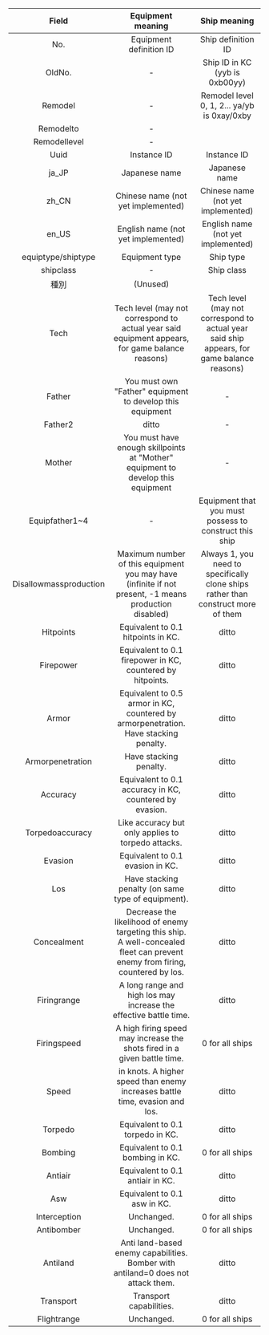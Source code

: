 |         Field          |                      Equipment meaning                       |                         Ship meaning                         |
| :--------------------: | :----------------------------------------------------------: | :----------------------------------------------------------: |
|          No.           |                   Equipment definition ID                    |                      Ship definition ID                      |
|         OldNo.         |                              -                               |                Ship ID in KC (yyb is 0xb00yy)                |
|        Remodel         |                              -                               |         Remodel level 0, 1, 2... ya/yb is 0xay/0xby          |
|       Remodelto        |                              -                               |                                                              |
|      Remodellevel      |                              -                               |                                                              |
|          Uuid          |                         Instance ID                          |                         Instance ID                          |
|         ja_JP          |                        Japanese name                         |                        Japanese name                         |
|         zh_CN          |              Chinese name (not yet implemented)              |              Chinese name (not yet implemented)              |
|         en_US          |              English name (not yet implemented)              |              English name (not yet implemented)              |
|   equiptype/shiptype   |                        Equipment type                        |                          Ship type                           |
|       shipclass        |                              -                               |                          Ship class                          |
|          種別          |                           (Unused)                           |                                                              |
|          Tech          | Tech level (may not correspond to actual year said equipment appears, for game balance reasons) | Tech level (may not correspond to actual year said ship appears, for game balance reasons) |
|         Father         |  You must own "Father" equipment to develop this equipment   |                              -                               |
|        Father2         |                            ditto                             |                              -                               |
|         Mother         | You must have enough skillpoints at "Mother" equipment to develop this equipment |                              -                               |
|     Equipfather1~4     |                              -                               |    Equipment that you must possess to construct this ship    |
| Disallowmassproduction | Maximum number of this equipment you may have (infinite if not present, -1 means production disabled) | Always 1, you need to specifically clone ships rather than construct more of them |
|       Hitpoints        |              Equivalent to 0.1 hitpoints in KC.              |                            ditto                             |
|       Firepower        |  Equivalent to 0.1 firepower in KC, countered by hitpoints.  |                            ditto                             |
|         Armor          | Equivalent to 0.5 armor in KC, countered by armorpenetration. Have stacking penalty. |                            ditto                             |
|    Armorpenetration    |                    Have stacking penalty.                    |                            ditto                             |
|        Accuracy        |   Equivalent to 0.1 accuracy in KC, countered by evasion.    |                            ditto                             |
|    Torpedoaccuracy     |      Like accuracy but only applies to torpedo attacks.      |                            ditto                             |
|        Evasion         |               Equivalent to 0.1 evasion in KC.               |                            ditto                             |
|          Los           |      Have stacking penalty (on same type of equipment).      |                            ditto                             |
|      Concealment       | Decrease the likelihood of enemy targeting this ship. A well-concealed fleet can prevent enemy from firing, countered by los. |                            ditto                             |
|      Firingrange       | A long range and high los may increase the effective battle time. |                            ditto                             |
|      Firingspeed       | A high firing speed may increase the shots fired in a given battle time. |                       0 for all ships                        |
|         Speed          | in knots. A higher speed than enemy increases battle time, evasion and los. |                            ditto                             |
|        Torpedo         |               Equivalent to 0.1 torpedo in KC.               |                            ditto                             |
|        Bombing         |               Equivalent to 0.1 bombing in KC.               |                       0 for all ships                        |
|        Antiair         |               Equivalent to 0.1 antiair in KC.               |                            ditto                             |
|          Asw           |                 Equivalent to 0.1 asw in KC.                 |                            ditto                             |
|      Interception      |                          Unchanged.                          |                       0 for all ships                        |
|       Antibomber       |                          Unchanged.                          |                       0 for all ships                        |
|        Antiland        | Anti land-based enemy capabilities. Bomber with antiland=0 does not attack them. |                            ditto                             |
|       Transport        |                   Transport capabilities.                    |                            ditto                             |
|      Flightrange       |                          Unchanged.                          |                       0 for all ships                        |